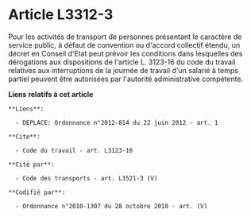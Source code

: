 # Article L3312-3

Pour les activités de transport de personnes présentant le caractère de service public, à défaut de convention ou d'accord
collectif étendu, un décret en Conseil d'Etat peut prévoir les conditions dans lesquelles des dérogations aux dispositions de
l'article L. 3123-16 du code du travail relatives aux interruptions de la journée de travail d'un salarié à temps partiel
peuvent être autorisées par l'autorité administrative compétente.

**Liens relatifs à cet article**

	**Liens**:

	  - DEPLACE: Ordonnance n°2012-814 du 22 juin 2012 - art. 1

	**Cite**:

	  - Code du travail - art. L3123-16

	**Cité par**:

	  - Code des transports - art. L3521-3 (V)

	**Codifié par**:

	  - Ordonnance n°2010-1307 du 28 octobre 2010 - art. (V)
